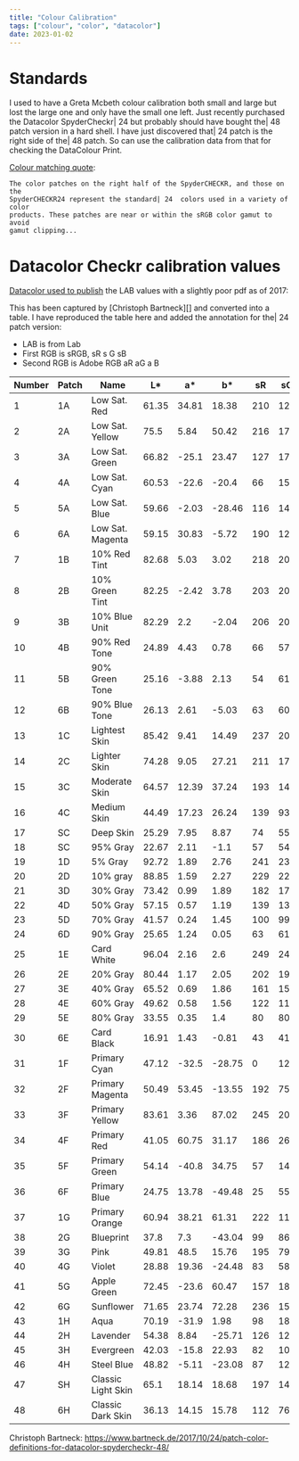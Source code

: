 ```yaml
---
title: "Colour Calibration"
tags: ["colour", "color", "datacolor"]
date: 2023-01-02
---
```


# Standards

I used to have a Greta Mcbeth colour calibration both small and large but lost the large one and only have the small one left. Just recently purchased the Datacolor SpyderCheckr| 24 but probably should have bought the| 48 patch version in a hard shell. I have just discovered that| 24 patch is the right side of the| 48 patch. So can use the calibration data from that for checking the DataColour Print.

[Colour matching quote][]:

```
The color patches on the right half of the SpyderCHECKR, and those on the
SpyderCHECKR24 represent the standard| 24  colors used in a variety of color
products. These patches are near or within the sRGB color gamut to avoid
gamut clipping...
```

[colour matching quote]: https://www.bhphotovideo.com/lit_files/381135.pdf

# Datacolor Checkr calibration values

[Datacolor used to publish][] the LAB values with a slightly poor pdf as of 2017:

[datacolor used to publish]: https://web.archive.org/web/20170714114019/http://www.datacolor.com/wp-content/uploads/2016/08/SpyderCheckr_Color_Data.pdf

This has been captured by [Christoph Bartneck][] and converted into a table. I have reproduced the table here and added the annotation for the| 24 patch version:

- LAB is from Lab
- First RGB is sRGB, sR s G sB
- Second RGB is Adobe RGB aR aG a B

| Number | Patch | Name               | L\*   | a\*   | b\*    | sR  | sG  | sB  | aR  | aG  | aB  |
| ------ | ----- | ------------------ | ----- | ----- | ------ | --- | --- | --- | --- | --- | --- |
| 1      | 1A    | Low Sat. Red       | 61.35 | 34.81 | 18.38  | 210 | 121 | 117 | 189 | 121 | 117 |
| 2      | 2A    | Low Sat. Yellow    | 75.5  | 5.84  | 50.42  | 216 | 179 | 90  | 205 | 178 | 96  |
| 3      | 3A    | Low Sat. Green     | 66.82 | -25.1 | 23.47  | 127 | 175 | 120 | 141 | 174 | 122 |
| 4      | 4A    | Low Sat. Cyan      | 60.53 | -22.6 | -20.4  | 66  | 157 | 179 | 103 | 156 | 177 |
| 5      | 5A    | Low Sat. Blue      | 59.66 | -2.03 | -28.46 | 116 | 147 | 194 | 125 | 146 | 191 |
| 6      | 6A    | Low Sat. Magenta   | 59.15 | 30.83 | -5.72  | 190 | 121 | 154 | 172 | 120 | 151 |
| 7      | 1B    | 10% Red Tint       | 82.68 | 5.03  | 3.02   | 218 | 203 | 201 | 213 | 202 | 200 |
| 8      | 2B    | 10% Green Tint     | 82.25 | -2.42 | 3.78   | 203 | 205 | 196 | 202 | 204 | 195 |
| 9      | 3B    | 10% Blue Unit      | 82.29 | 2.2   | -2.04  | 206 | 203 | 208 | 204 | 201 | 206 |
| 10     | 4B    | 90% Red Tone       | 24.89 | 4.43  | 0.78   | 66  | 57  | 58  | 66  | 60  | 60  |
| 11     | 5B    | 90% Green Tone     | 25.16 | -3.88 | 2.13   | 54  | 61  | 56  | 59  | 63  | 59  |
| 12     | 6B    | 90% Blue Tone      | 26.13 | 2.61  | -5.03  | 63  | 60  | 69  | 65  | 63  | 71  |
| 13     | 1C    | Lightest Skin      | 85.42 | 9.41  | 14.49  | 237 | 206 | 186 | 225 | 202 | 183 |
| 14     | 2C    | Lighter Skin       | 74.28 | 9.05  | 27.21  | 211 | 175 | 133 | 200 | 174 | 134 |
| 15     | 3C    | Moderate Skin      | 64.57 | 12.39 | 37.24  | 193 | 149 | 91  | 180 | 148 | 95  |
| 16     | 4C    | Medium Skin        | 44.49 | 17.23 | 26.24  | 139 | 93  | 61  | 127 | 93  | 65  |
| 17     | SC    | Deep Skin          | 25.29 | 7.95  | 8.87   | 74  | 55  | 46  | 71  | 58  | 50  |
| 18     | SC    | 95% Gray           | 22.67 | 2.11  | -1.1   | 57  | 54  | 56  | 59  | 57  | 59  |
| 19     | 1D    | 5% Gray            | 92.72 | 1.89  | 2.76   | 241 | 233 | 229 | 238 | 233 | 229 |
| 20     | 2D    | 10% gray           | 88.85 | 1.59  | 2.27   | 229 | 222 | 220 | 226 | 221 | 219 |
| 21     | 3D    | 30% Gray           | 73.42 | 0.99  | 1.89   | 182 | 178 | 176 | 180 | 177 | 174 |
| 22     | 4D    | 50% Gray           | 57.15 | 0.57  | 1.19   | 139 | 136 | 135 | 137 | 135 | 134 |
| 23     | 5D    | 70% Gray           | 41.57 | 0.24  | 1.45   | 100 | 99  | 97  | 99  | 99  | 98  |
| 24     | 6D    | 90% Gray           | 25.65 | 1.24  | 0.05   | 63  | 61  | 62  | 65  | 63  | 64  |
| 25     | 1E    | Card White         | 96.04 | 2.16  | 2.6    | 249 | 242 | 238 | 247 | 242 | 237 |
| 26     | 2E    | 20% Gray           | 80.44 | 1.17  | 2.05   | 202 | 198 | 195 | 199 | 196 | 193 |
| 27     | 3E    | 40% Gray           | 65.52 | 0.69  | 1.86   | 161 | 157 | 154 | 158 | 156 | 153 |
| 28     | 4E    | 60% Gray           | 49.62 | 0.58  | 1.56   | 122 | 118 | 116 | 120 | 118 | 115 |
| 29     | 5E    | 80% Gray           | 33.55 | 0.35  | 1.4    | 80  | 80  | 78  | 81  | 81  | 79  |
| 30     | 6E    | Card Black         | 16.91 | 1.43  | -0.81  | 43  | 41  | 43  | 46  | 46  | 47  |
| 31     | 1F    | Primary Cyan       | 47.12 | -32.5 | -28.75 | 0   | 127 | 159 | 39  | 126 | 157 |
| 32     | 2F    | Primary Magenta    | 50.49 | 53.45 | -13.55 | 192 | 75  | 145 | 167 | 76  | 141 |
| 33     | 3F    | Primary Yellow     | 83.61 | 3.36  | 87.02  | 245 | 205 | 0   | 234 | 204 | 37  |
| 34     | 4F    | Primary Red        | 41.05 | 60.75 | 31.17  | 186 | 26  | 51  | 159 | 32  | 53  |
| 35     | 5F    | Primary Green      | 54.14 | -40.8 | 34.75  | 57  | 146 | 64  | 94  | 145 | 71  |
| 36     | 6F    | Primary Blue       | 24.75 | 13.78 | -49.48 | 25  | 55  | 135 | 41  | 58  | 132 |
| 37     | 1G    | Primary Orange     | 60.94 | 38.21 | 61.31  | 222 | 118 | 32  | 196 | 117 | 44  |
| 38     | 2G    | Blueprint          | 37.8  | 7.3   | -43.04 | 99  | 86  | 96  | 70  | 89  | 156 |
| 39     | 3G    | Pink               | 49.81 | 48.5  | 15.76  | 195 | 79  | 95  | 170 | 80  | 94  |
| 40     | 4G    | Violet             | 28.88 | 19.36 | -24.48 | 83  | 58  | 106 | 78  | 61  | 104 |
| 41     | 5G    | Apple Green        | 72.45 | -23.6 | 60.47  | 157 | 188 | 54  | 165 | 186 | 69  |
| 42     | 6G    | Sunflower          | 71.65 | 23.74 | 72.28  | 236 | 158 | 25  | 218 | 157 | 46  |
| 43     | 1H    | Aqua               | 70.19 | -31.9 | 1.98   | 98  | 187 | 166 | 130 | 186 | 166 |
| 44     | 2H    | Lavender           | 54.38 | 8.84  | -25.71 | 126 | 125 | 174 | 125 | 124 | 171 |
| 45     | 3H    | Evergreen          | 42.03 | -15.8 | 22.93  | 82  | 106 | 60  | 90  | 106 | 65  |
| 46     | 4H    | Steel Blue         | 48.82 | -5.11 | -23.08 | 87  | 120 | 155 | 98  | 119 | 152 |
| 47     | SH    | Classic Light Skin | 65.1  | 18.14 | 18.68  | 197 | 145 | 125 | 183 | 144 | 125 |
| 48     | 6H    | Classic Dark Skin  | 36.13 | 14.15 | 15.78  | 112 | 76  | 60  | 103 | 77  | 63  |

Christoph Bartneck: https://www.bartneck.de/2017/10/24/patch-color-definitions-for-datacolor-spydercheckr-48/
